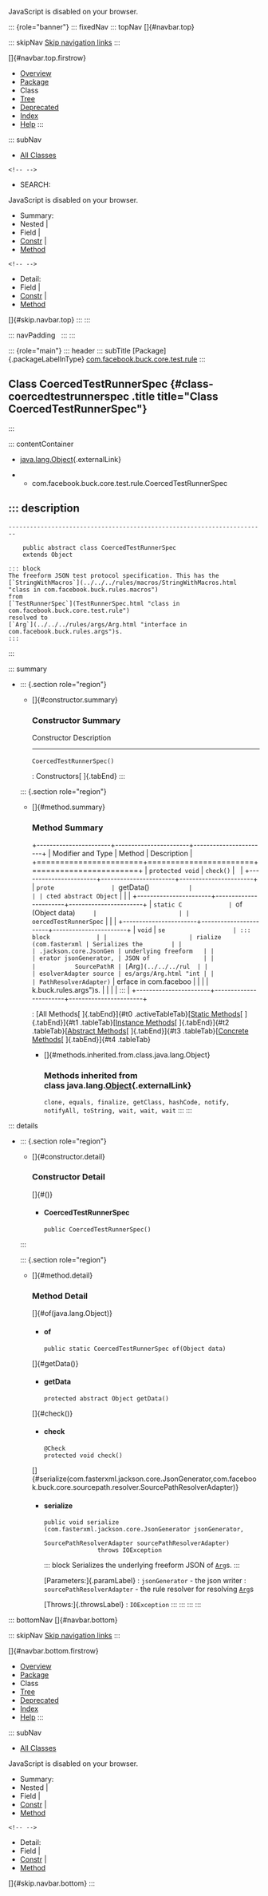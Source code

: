 <div>

JavaScript is disabled on your browser.

</div>

::: {role="banner"}
::: fixedNav
::: topNav
[]{#navbar.top}

::: skipNav
[Skip navigation links](#skip.navbar.top "Skip navigation links")
:::

[]{#navbar.top.firstrow}

-   [Overview](../../../../../../index.html)
-   [Package](package-summary.html)
-   Class
-   [Tree](package-tree.html)
-   [Deprecated](../../../../../../deprecated-list.html)
-   [Index](../../../../../../index-all.html)
-   [Help](../../../../../../help-doc.html)
:::

::: subNav
-   [All Classes](../../../../../../allclasses.html)

```{=html}
<!-- -->
```
-   SEARCH:

<div>

<div>

JavaScript is disabled on your browser.

</div>

</div>

<div>

-   Summary: 
-   Nested \| 
-   Field \| 
-   [Constr](#constructor.summary) \| 
-   [Method](#method.summary)

```{=html}
<!-- -->
```
-   Detail: 
-   Field \| 
-   [Constr](#constructor.detail) \| 
-   [Method](#method.detail)

</div>

[]{#skip.navbar.top}
:::
:::

::: navPadding
 
:::
:::

::: {role="main"}
::: header
::: subTitle
[Package]{.packageLabelInType} [com.facebook.buck.core.test.rule](package-summary.html)
:::

## Class CoercedTestRunnerSpec {#class-coercedtestrunnerspec .title title="Class CoercedTestRunnerSpec"}
:::

::: contentContainer
-   [java.lang.Object](http://docs.oracle.com/javase/7/docs/api/java/lang/Object.html?is-external=true "class or interface in java.lang"){.externalLink}

-   -   com.facebook.buck.core.test.rule.CoercedTestRunnerSpec

::: description
-   

    ------------------------------------------------------------------------

        public abstract class CoercedTestRunnerSpec
        extends Object

    ::: block
    The freeform JSON test protocol specification. This has the
    [`StringWithMacros`](../../../rules/macros/StringWithMacros.html "class in com.facebook.buck.rules.macros")
    from
    [`TestRunnerSpec`](TestRunnerSpec.html "class in com.facebook.buck.core.test.rule")
    resolved to
    [`Arg`](../../../rules/args/Arg.html "interface in com.facebook.buck.rules.args")s.
    :::
:::

::: summary
-   ::: {.section role="region"}
    -   []{#constructor.summary}

        ### Constructor Summary

          Constructor                 Description
          --------------------------- -------------
          `CoercedTestRunnerSpec()`    

          : Constructors[ ]{.tabEnd}
    :::

    ::: {.section role="region"}
    -   []{#method.summary}

        ### Method Summary

        +-----------------------+-----------------------+-----------------------+
        | Modifier and Type     | Method                | Description           |
        +=======================+=======================+=======================+
        | `protected void`      | `check()`             |                       |
        +-----------------------+-----------------------+-----------------------+
        | `prote                | `getData()`           |                       |
        | cted abstract Object` |                       |                       |
        +-----------------------+-----------------------+-----------------------+
        | `static C             | `of​(Object data)`     |                       |
        | oercedTestRunnerSpec` |                       |                       |
        +-----------------------+-----------------------+-----------------------+
        | `void`                | `se                   | ::: block             |
        |                       | rialize​(com.fasterxml | Serializes the        |
        |                       | .jackson.core.JsonGen | underlying freeform   |
        |                       | erator jsonGenerator, | JSON of               |
        |                       |           SourcePathR | [`Arg`](../../../rul  |
        |                       | esolverAdapter source | es/args/Arg.html "int |
        |                       | PathResolverAdapter)` | erface in com.faceboo |
        |                       |                       | k.buck.rules.args")s. |
        |                       |                       | :::                   |
        +-----------------------+-----------------------+-----------------------+

        : [All Methods[ ]{.tabEnd}]{#t0 .activeTableTab}[[Static
        Methods](javascript:show(1);)[ ]{.tabEnd}]{#t1
        .tableTab}[[Instance
        Methods](javascript:show(2);)[ ]{.tabEnd}]{#t2
        .tableTab}[[Abstract
        Methods](javascript:show(4);)[ ]{.tabEnd}]{#t3
        .tableTab}[[Concrete
        Methods](javascript:show(8);)[ ]{.tabEnd}]{#t4 .tableTab}

        -   []{#methods.inherited.from.class.java.lang.Object}

            ### Methods inherited from class java.lang.[Object](http://docs.oracle.com/javase/7/docs/api/java/lang/Object.html?is-external=true "class or interface in java.lang"){.externalLink}

            `clone, equals, finalize, getClass, hashCode, notify, notifyAll, toString, wait, wait, wait`
    :::
:::

::: details
-   ::: {.section role="region"}
    -   []{#constructor.detail}

        ### Constructor Detail

        []{#<init>()}

        -   #### CoercedTestRunnerSpec

                public CoercedTestRunnerSpec()
    :::

    ::: {.section role="region"}
    -   []{#method.detail}

        ### Method Detail

        []{#of(java.lang.Object)}

        -   #### of

            ``` methodSignature
            public static CoercedTestRunnerSpec of​(Object data)
            ```

        []{#getData()}

        -   #### getData

            ``` methodSignature
            protected abstract Object getData()
            ```

        []{#check()}

        -   #### check

            ``` methodSignature
            @Check
            protected void check()
            ```

        []{#serialize(com.fasterxml.jackson.core.JsonGenerator,com.facebook.buck.core.sourcepath.resolver.SourcePathResolverAdapter)}

        -   #### serialize

            ``` methodSignature
            public void serialize​(com.fasterxml.jackson.core.JsonGenerator jsonGenerator,
                                  SourcePathResolverAdapter sourcePathResolverAdapter)
                           throws IOException
            ```

            ::: block
            Serializes the underlying freeform JSON of
            [`Arg`](../../../rules/args/Arg.html "interface in com.facebook.buck.rules.args")s.
            :::

            [Parameters:]{.paramLabel}
            :   `jsonGenerator` - the json writer
            :   `sourcePathResolverAdapter` - the rule resolver for
                resolving
                [`Arg`](../../../rules/args/Arg.html "interface in com.facebook.buck.rules.args")s

            [Throws:]{.throwsLabel}
            :   `IOException`
    :::
:::
:::
:::

::: bottomNav
[]{#navbar.bottom}

::: skipNav
[Skip navigation links](#skip.navbar.bottom "Skip navigation links")
:::

[]{#navbar.bottom.firstrow}

-   [Overview](../../../../../../index.html)
-   [Package](package-summary.html)
-   Class
-   [Tree](package-tree.html)
-   [Deprecated](../../../../../../deprecated-list.html)
-   [Index](../../../../../../index-all.html)
-   [Help](../../../../../../help-doc.html)
:::

::: subNav
-   [All Classes](../../../../../../allclasses.html)

<div>

<div>

JavaScript is disabled on your browser.

</div>

</div>

<div>

-   Summary: 
-   Nested \| 
-   Field \| 
-   [Constr](#constructor.summary) \| 
-   [Method](#method.summary)

```{=html}
<!-- -->
```
-   Detail: 
-   Field \| 
-   [Constr](#constructor.detail) \| 
-   [Method](#method.detail)

</div>

[]{#skip.navbar.bottom}
:::
